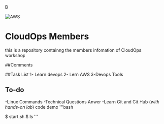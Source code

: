 
B





![AWS](https://ts4uportal-all-files-upload.nyc3.digitaloceanspaces.com/program-user-image/1650481329188-aws.png)
# CloudOps Members
this is a repository containng the members infomation of CloudOps workshop

##Comments

##Task List
1- Learn devops
2- Lern AWS
3-Devops Tools

## To-do
-Linux Commands
-Technical Questions Anwer
-Learn Git and Git Hub (*with hands-on lab*)
code demo 
'''bash



$ start.sh
$ ls 
'''











